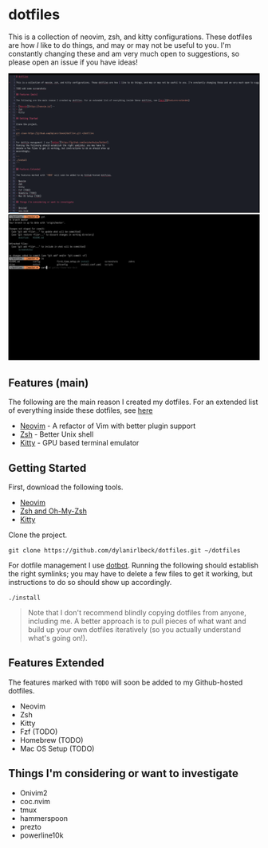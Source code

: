 # dotfiles

This is a collection of neovim, zsh, and kitty configurations. These dotfiles are how _I_ like to do things, and may or may not be useful to you. I'm constantly changing these and am very much open to suggestions, so please open an issue if you have ideas!

![image info](./screenshots/Neovim.png) ![image info](./screenshots/Kitty.png)

## Features (main)

The following are the main reason I created my dotfiles. For an extended list of everything inside these dotfiles, see [here](#features-extended)

- [Neovim](https://neovim.io/) - A refactor of Vim with better plugin support
- [Zsh](https://en.wikipedia.org/wiki/Z_shell) - Better Unix shell
- [Kitty](https://sw.kovidgoyal.net/kitty/) - GPU based terminal emulator

## Getting Started

First, download the following tools.

- [Neovim](https://github.com/neovim/neovim/wiki/Installing-Neovim)
- [Zsh and Oh-My-Zsh](https://github.com/ohmyzsh/ohmyzsh/wiki/Installing-ZSH)
- [Kitty](https://sw.kovidgoyal.net/kitty/#quickstart)

Clone the project.

```
git clone https://github.com/dylanirlbeck/dotfiles.git ~/dotfiles
```

For dotfile management I use [dotbot](https://github.com/anishathalye/dotbot).
Running the following should establish the right symlinks; you may have to
delete a few files to get it working, but instructions to do so should show up
accordingly.

```
./install
```

> Note that I don't recommend blindly copying dotfiles from anyone, including me. A better approach is to pull pieces of what want and build up your own dotfiles iteratively (so you actually understand what's going on!).

## Features Extended

The features marked with `TODO` will soon be added to my Github-hosted dotfiles.

- Neovim
- Zsh
- Kitty
- Fzf (TODO)
- Homebrew (TODO)
- Mac OS Setup (TODO)

## Things I'm considering or want to investigate

- Onivim2
- coc.nvim
- tmux
- hammerspoon
- prezto
- powerline10k

```

```
